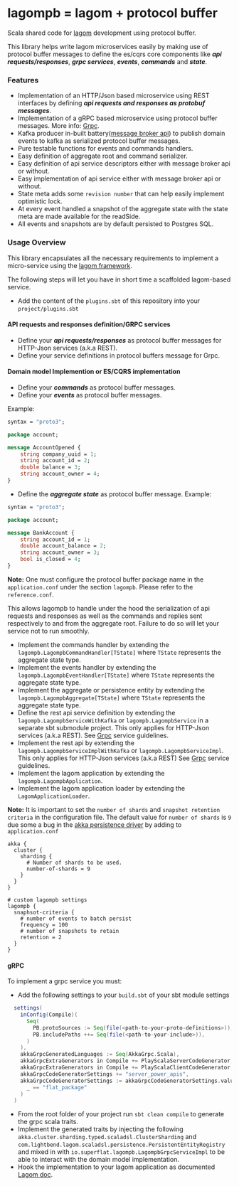 # lagompb = lagom + protocol buffer

Scala shared code for [lagom](https://www.lagomframework.com/documentation/1.6.x/scala/Home.html) development using protocol buffer. 

This library helps write lagom microservices easily by making use of protocol buffer messages to define the es/cqrs core
components like _**api requests/responses**_, _**grpc services**_, _**events**_, _**commands**_ and _**state**_. 

### Features

- Implementation of an HTTP/Json based microservice using REST interfaces by defining _**api requests and responses as protobuf messages**_. 
- Implementation of a gRPC based microservice using protocol buffer messages. More info: [Grpc](https://grpc.io/).
- Kafka producer in-built battery([message broker api](https://www.lagomframework.com/documentation/1.6.x/scala/MessageBrokerApi.html)) to publish domain events to kafka as serialized protocol buffer messages.
- Pure testable functions for events and commands handlers.
- Easy definition of aggregate root and command serializer.
- Easy definition of api service descriptors either with message broker api or without.
- Easy implementation of api service either with message broker api or without.
- State meta adds some `revision number` that can help easily implement optimistic lock.  
- At every event handled a snapshot of the aggregate state with the state meta are made available for the readSide.
- All events and snapshots are by default persisted to Postgres SQL.

### Usage Overview

This library encapsulates all the necessary requirements to implement a micro-service
using the [lagom framework](https://www.lagomframework.com/documentation/1.6.x/scala/Home.html).

The following steps will let you have in short time a scaffolded lagom-based service.

- Add the content of the `plugins.sbt` of this repository into your `project/plugins.sbt`

#### API requests and responses definition/GRPC services

- Define your **_api requests/responses_** as protocol buffer messages for HTTP-Json services (a.k.a REST).
- Define your service definitions in protocol buffers message for Grpc.

#### Domain model Implemention or ES/CQRS implementation

- Define your _**commands**_ as protocol buffer messages.
- Define your _**events**_ as protocol buffer messages.

Example:
```protobuf
syntax = "proto3";

package account;

message AccountOpened {
    string company_uuid = 1;
    string account_id = 2;
    double balance = 3;
    string account_owner = 4;
}
```
- Define the _**aggregate state**_ as protocol buffer message.
Example:
```protobuf
syntax = "proto3";

package account;

message BankAccount {
    string account_id = 1;
    double account_balance = 2;
    string account_owner = 3;
    bool is_closed = 4;
}
```

**Note:** One must configure the protocol buffer package name in the `application.conf` under the
section `lagompb`. Please refer to the `reference.conf`.

This allows lagompb to handle under the hood the serialization of api requests and responses as well as the commands and replies sent respectively to and from the aggregate root. Failure to do so will let your service not to run smoothly.

- Implement the commands handler by extending the `lagompb.LagompbCommandHandler[TState]` where `TState`
represents the aggregate state type.
- Implement the events handler by extending the `lagompb.LagompbEventHandler[TState]` where `TState`
represents the aggregate state type.
- Implement the aggregate or persistence entity by extending the `lagompb.LagompbAggregate[TState]` where
`TState` represents the aggregate state type.
- Define the rest api service definition by extending the `lagompb.LagompbServiceWithKafka` or `lagompb.LagompbService` in a separate sbt submodule project. This only applies for  HTTP-Json services (a.k.a REST). See [Grpc](#grpc) service guidelines.
- Implement the rest api by extending the `lagompb.LagompbServiceImplWithKafka` or `lagompb.LagompbServiceImpl`. 
This only applies for  HTTP-Json services (a.k.a REST) See [Grpc](#grpc) service guidelines.
- Implement the lagom application by extending the `lagompb.LagompbApplication`.
- Implement the lagom application loader by extending the `LagomApplicationLoader`.

**Note:** It is important to set the `number of shards` and `snapshot retention criteria` in the configuration file. 
The default value for `number of shards` is `9` due some a bug in the [akka persistence driver](https://github.com/dnvriend/akka-persistence-jdbc/issues/168) by adding to `application.conf`

```hocon
akka {
  cluster {
    sharding {
      # Number of shards to be used.
      number-of-shards = 9
    }
  }
}

# custom lagompb settings
lagompb {
  snaphsot-criteria {
    # number of events to batch persist
    frequency = 100
    # number of snapshots to retain
    retention = 2
  }
}
```

#### gRPC
To implement a grpc service you must:
- Add the following settings to your `build.sbt` of your sbt module settings

```scala
  settings(
    inConfig(Compile)(
      Seq(
        PB.protoSources := Seq(file(<path-to-your-proto-definitions>)),
        PB.includePaths ++= Seq(file(<path-to-your-include>)),
      )
    ),
    akkaGrpcGeneratedLanguages := Seq(AkkaGrpc.Scala),
    akkaGrpcExtraGenerators in Compile += PlayScalaServerCodeGenerator,
    akkaGrpcExtraGenerators in Compile += PlayScalaClientCodeGenerator,
    akkaGrpcCodeGeneratorSettings += "server_power_apis",
    akkaGrpcCodeGeneratorSettings := akkaGrpcCodeGeneratorSettings.value.filterNot(
      _ == "flat_package"
    )
  )
```
- From the root folder of your project run `sbt clean compile` to generate the grpc scala traits.
- Implement the generated traits by injecting the following `akka.cluster.sharding.typed.scaladsl.ClusterSharding` and `com.lightbend.lagom.scaladsl.persistence.PersistentEntityRegistry` and mixed in with `io.superflat.lagompb.LagompbGrpcServiceImpl` to be able to interact with the domain model implementation.
- Hook the implementation to your lagom application as documented [Lagom doc](https://www.lagomframework.com/documentation/1.6.x/scala/AdditionalRouters.html#Additional-Routers).
